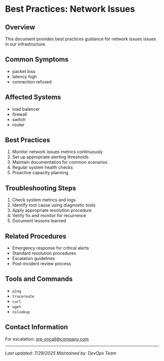 # Best Practices: Network Issues

## Overview
This document provides best practices guidance for network issues issues in our infrastructure.

## Common Symptoms
- packet loss
- latency high
- connection refused

## Affected Systems
- load balancer
- firewall
- switch
- router

## Best Practices
1. Monitor network issues metrics continuously
2. Set up appropriate alerting thresholds
3. Maintain documentation for common scenarios
4. Regular system health checks
5. Proactive capacity planning

## Troubleshooting Steps
1. Check system metrics and logs
2. Identify root cause using diagnostic tools
3. Apply appropriate resolution procedure
4. Verify fix and monitor for recurrence
5. Document lessons learned

## Related Procedures
- Emergency response for critical alerts
- Standard resolution procedures
- Escalation guidelines
- Post-incident review process

## Tools and Commands
- `ping`
- `traceroute`
- `curl`
- `wget`
- `nslookup`

## Contact Information
For escalation: sre-oncall@company.com

---
*Last updated: 7/29/2025*
*Maintained by: DevOps Team*
